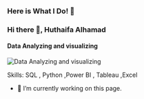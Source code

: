 ### Here is What I Do!  👋

### Hi there 👋, Huthaifa Alhamad
#### Data Analyzing and visualizing
![Data Analyzing and visualizing](https://www.swissbusinessacademy.com/wp-content/uploads/2021/03/data-.jpg)


Skills: SQL , Python ,Power BI , Tableau ,Excel 

- 🔭 I’m currently working on this page. 



